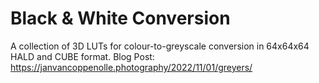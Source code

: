 # Black & White Conversion

A collection of 3D LUTs for colour-to-greyscale conversion in 64x64x64 HALD and CUBE format.
Blog Post: https://janvancoppenolle.photography/2022/11/01/greyers/
